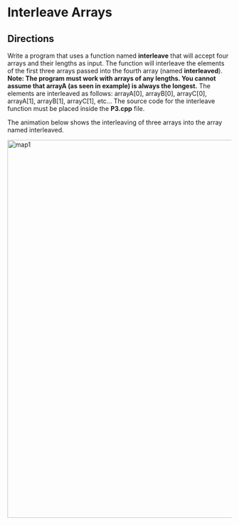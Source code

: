 # Interleave Arrays

## Directions
Write a program that uses a function named <b>interleave</b> that will accept four arrays and their lengths as input. The function will interleave the elements of the first three arrays passed into the fourth array (named <b>interleaved</b>). <b>Note: The program must work with arrays of any lengths. You cannot assume that arrayA (as seen in example) is always the longest.</b>
The elements are interleaved as follows: arrayA[0], arrayB[0], arrayC[0], arrayA[1], arrayB[1], arrayC[1], etc... 
The source code for the interleave function must be placed inside the <b>P3.cpp</b> file.

The animation below shows the interleaving of three arrays into the array named interleaved.   

<img src="Interleaved.gif" alt="map1" width="850">
